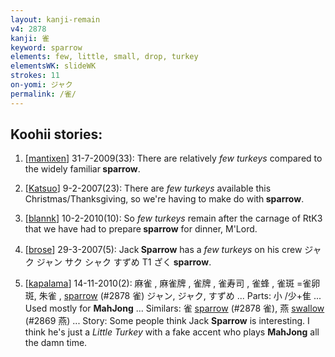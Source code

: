 ```yaml
---
layout: kanji-remain
v4: 2878
kanji: 雀
keyword: sparrow
elements: few, little, small, drop, turkey
elementsWK: slideWK
strokes: 11
on-yomi: ジャク
permalink: /雀/
---
```


## Koohii stories: 

1) [<a href="http://kanji.koohii.com/profile/mantixen">mantixen</a>] 31-7-2009(33): There are relatively <em>few</em> <em>turkeys</em> compared to the widely familiar<strong> sparrow</strong>.

2) [<a href="http://kanji.koohii.com/profile/Katsuo">Katsuo</a>] 9-2-2007(23): There are <em>few turkeys</em> available this Christmas/Thanksgiving, so we&#039;re having to make do with<strong> sparrow</strong>.

3) [<a href="http://kanji.koohii.com/profile/blannk">blannk</a>] 10-2-2010(10): So <em>few turkeys</em> remain after the carnage of RtK3 that we have had to prepare<strong> sparrow</strong> for dinner, M&#039;Lord.

4) [<a href="http://kanji.koohii.com/profile/brose">brose</a>] 29-3-2007(5): Jack<strong> Sparrow</strong> has a <em>few turkeys</em> on his crew ジャク ジャン サク シャク すずめ T1 ざく<strong> sparrow</strong>.

5) [<a href="http://kanji.koohii.com/profile/kapalama">kapalama</a>] 14-11-2010(2): 麻雀 , 麻雀牌 , 雀牌 , 雀寿司 , 雀蜂 , 雀斑 =雀卵斑, 朱雀 , <a href="../v4/2878.html">sparrow</a> (#2878 雀) ジャン, ジャク, すずめ ... Parts: 小 /少+隹 ... Used mostly for <strong>MahJong</strong> ... Similars: 雀 <a href="../v4/2878.html">sparrow</a> (#2878 雀), 燕 <a href="../v4/2869.html">swallow</a> (#2869 燕) ... Story: Some people think Jack <strong>Sparrow</strong> is interesting. I think he&#039;s just a <em>Little Turkey</em> with a fake accent who plays <strong>MahJong</strong> all the damn time.

